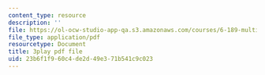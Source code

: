 ```yaml
---
content_type: resource
description: ''
file: https://ol-ocw-studio-app-qa.s3.amazonaws.com/courses/6-189-multicore-programming-primer-january-iap-2007/23b6f1f960c4de2d49e371b541c9c023_G0iYkb9YiRg.pdf
file_type: application/pdf
resourcetype: Document
title: 3play pdf file
uid: 23b6f1f9-60c4-de2d-49e3-71b541c9c023
---
```

